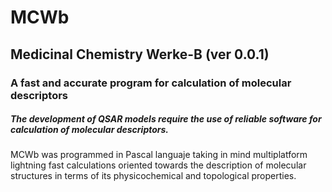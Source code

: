 # MCWb 

## Medicinal Chemistry Werke-B (ver 0.0.1)

### A fast and accurate program for calculation of molecular descriptors 

##### The development of QSAR models require the use of reliable software for calculation of molecular descriptors.
MCWb was programmed in Pascal languaje taking in mind multiplatform lightning fast calculations oriented towards the description 
of molecular structures in terms of its physicochemical and topological properties.
